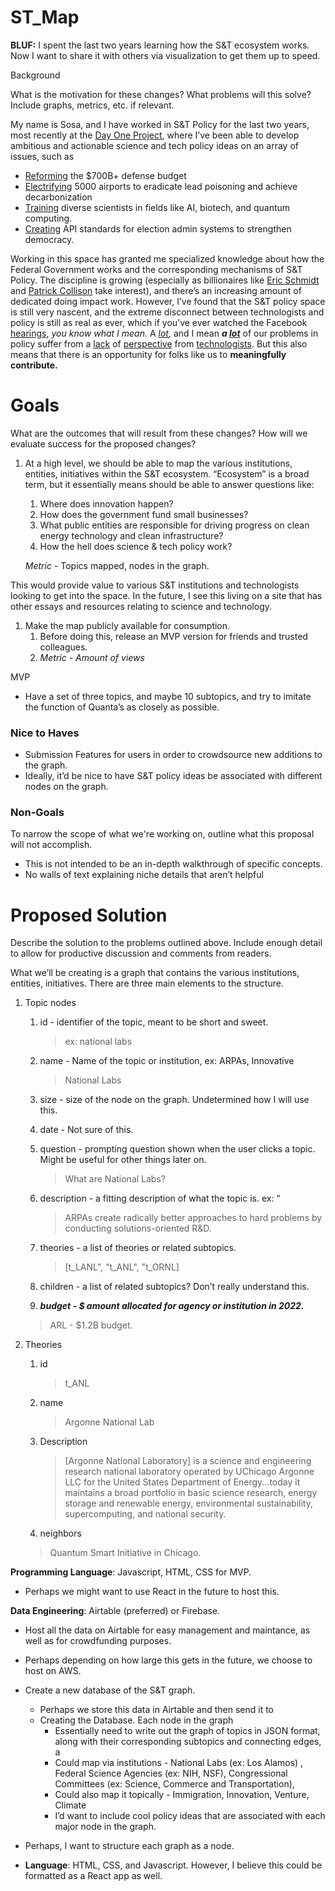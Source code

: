 # ST_Map


**BLUF:** I spent the last two years learning how the S&T ecosystem works. Now I want to share it with others via visualization to get them up to speed.

Background

What is the motivation for these changes? What problems will this solve? Include graphs, metrics, etc. if relevant. 

My name is Sosa, and I have worked in S&T Policy for the last two years, most recently at the [Day One Project](http://dayoneproject.org), where I’ve been able to develop ambitious and actionable science and tech policy ideas on an array of issues, such as

- [Reforming](https://www.armed-services.senate.gov/imo/media/doc/FY22%20NDAA%20Executive%20Summary.pdf) the $700B+ defense budget
- [Electrifying](https://www.dayoneproject.org/post/support-electrification-at-regional-airports-to-preserve-competitiveness-improve-health-outcomes) 5000 airports to eradicate lead poisoning and achieve decarbonization
- [Training](https://www.dayoneproject.org/post/expanding-the-graduate-research-fellowship-program-to-preserve-american-innovation) diverse scientists in fields like AI, biotech, and quantum computing.
- [Creating](https://www.dayoneproject.org/post/creating-an-api-standard-for-election-administration-systems-to-strengthen-u-s-democracy) API standards for election admin systems to strengthen democracy.

Working in this space has granted me specialized knowledge about how the Federal Government works and the corresponding mechanisms of S&T Policy. The discipline is growing (especially as billionaires like [Eric Schmidt](https://www.schmidtfutures.com/) and [Patrick Collison](https://progress.institute/) take interest),  and there’s an increasing amount of dedicated doing impact work. However, I’ve found that the S&T policy space is still very nascent, and the extreme disconnect between technologists and policy is still as real as ever, which if you’ve ever watched the Facebook [hearings](https://www.youtube.com/watch?v=ncbb5B85sd0&ab_channel=CNET), *you know what I mean.* A *[lot](https://www.c-span.org/video/?462071-1/technology-companies-algorithms),* and I mean ***a [lot](https://www.c-span.org/video/?509234-1/senate-intelligence-hearing-solarwinds-hacking)*** of our problems in policy suffer from a [lack](https://www.blackburn.senate.gov/2021/7/mask-mandates-are-about-power-not-science) of [perspective](https://www.youtube.com/watch?v=ncbb5B85sd0&ab_channel=CNET) from [technologists](https://www.cnbc.com/2021/08/16/tax-foundation-infrastructure-bill-crypto-tax-provision-is-unworkable.html). But this also means that there is an opportunity for folks like us to **meaningfully contribute.**

# Goals

What are the outcomes that will result from these changes? How will we evaluate success for the proposed changes? 

1. At a high level, we should be able to map the various institutions, entities, initiatives within the S&T ecosystem. “Ecosystem” is a broad term, but it essentially means should be able to answer questions like:
    1. Where does innovation happen?
    2. How does the government fund small businesses?
    3. What public entities are responsible for driving progress on clean energy technology and clean infrastructure? 
    4. How the hell does science & tech policy work? 
    
    *Metric -* Topics mapped, nodes in the graph.
    

This would provide value to various S&T institutions and technologists looking to get into the space. In the future, I see this living on a site that has other essays and resources relating to science and technology. 

1. Make the map publicly available for consumption.
    1. Before doing this, release an MVP version for friends and trusted colleagues.
    2. *Metric - Amount of views* 

MVP

- Have a set of three topics, and maybe 10 subtopics, and try to imitate the function of Quanta’s as closely as possible.

### Nice to Haves

- Submission Features for users in order to crowdsource new additions to the graph.
- Ideally, it’d be nice to have S&T policy ideas be associated with different nodes on the graph.

### Non-Goals

To narrow the scope of what we're working on, outline what this proposal will not accomplish.

- This is not intended to be an in-depth walkthrough of specific concepts.
- No walls of text explaining niche details that aren’t helpful

# Proposed Solution

Describe the solution to the problems outlined above. Include enough detail to allow for productive discussion and comments from readers.

What we’ll be creating is a graph that contains the various institutions, entities, initiatives. There are three main elements to the structure.

1. Topic nodes 
    1. id - identifier of the topic, meant to be short and sweet.  
        
        > ex: national labs
        > 
    2. name - Name of the topic or institution, ex: ARPAs, Innovative
        
        > National Labs
        > 
    3. size - size of the node on the graph. Undetermined how I will use this. 
    4. date - Not sure of this.
    5. question - prompting question shown when the user clicks a topic. Might be useful for other things later on.
        
        > What are National Labs?
        > 
    6. description - a fitting description of what the topic is. ex: “
        
        > ARPAs create radically better approaches to hard problems by conducting solutions-oriented R&D.
        > 
    7. theories - a list of theories or related subtopics.
        
        
        > [t_LANL", "t_ANL", "t_ORNL]
        > 
        
    8. children - a list of related subtopics?  Don’t really understand this.
    9. ***budget - $ amount allocated for agency or institution in 2022.***
    
    > ARL - $1.2B budget.
    > 

1. Theories
    1. id
        
        > t_ANL
        > 
    2. name
        
        > Argonne National Lab
        > 
    3. Description
        
        > [Argonne National Laboratory] is a science and engineering research national laboratory operated by UChicago Argonne LLC for the United States Department of Energy...today it maintains a broad portfolio in basic science research, energy storage and renewable energy, environmental sustainability, supercomputing, and national security.
        > 
    4. neighbors
    
    > Quantum Smart Initiative in Chicago.
    > 

**Programming Language**: Javascript, HTML, CSS for MVP.

- Perhaps we might want to use React in the future to host this.

**Data Engineering**: Airtable (preferred) or Firebase. 

- Host all the data on Airtable for easy management and maintance, as well as for crowdfunding purposes.
- Perhaps depending on how large this gets in the future, we choose to host on AWS.

- Create a new database of the S&T graph.
    - Perhaps we store this data in Airtable and then send it to
    - Creating the Database. Each node in the graph
        - Essentially need to write out the graph of topics in JSON format, along with their corresponding subtopics and connecting edges, a
        - Could map via institutions - National Labs (ex: Los Alamos) , Federal Science Agencies (ex: NIH, NSF), Congressional Committees (ex: Science, Commerce and Transportation),
        - Could also map it topically -  Immigration, Innovation, Venture, Climate
        - I’d want to include cool policy ideas that are associated with each major node in the graph.
    
- Perhaps, I want to structure each graph as a node.

- **Language**: HTML, CSS, and Javascript.   However, I believe this could be formatted as a React app as well.
